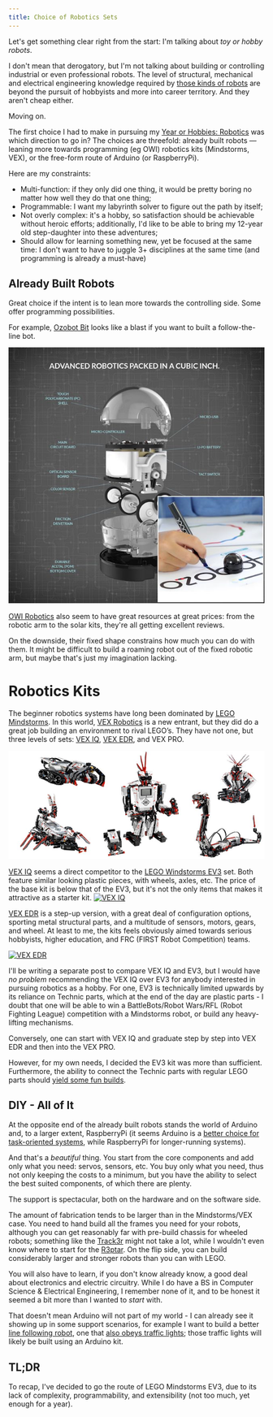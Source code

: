```yaml
---
title: Choice of Robotics Sets
---
```


Let's get something clear right from the start: I'm talking
about *toy or hobby robots*. 

I don't mean that derogatory, 
but I'm not talking about building or controlling
industrial or even professional robots. 
The level of structural, mechanical and electrical engineering
knowledge required by [those kinds of robots][truerobots] are beyond
the pursuit of hobbyists and more into career territory.
And they aren't cheap either.

Moving on. 

The first choice I had to make in pursuing my [Year or Hobbies: Robotics][hobbies2016] 
was which direction to go in? The choices are threefold: already built robots — 
leaning more towards programming (eg OWI) robotics kits (Mindstorms, VEX), 
or the free-form route of Arduino (or RaspberryPi). 

Here are my constraints:

- Multi-function: if they only did one thing, 
  it would be pretty boring no matter how well they do that one thing;
- Programmable: I want my labyrinth solver to figure out the path by itself;
- Not overly complex: it's a hobby, so satisfaction should be achievable 
  without heroic efforts; additionally, I'd like to be able to bring 
  my 12-year old step-daughter into these adventures;
- Should allow for learning something new, yet be focused at the same time: 
  I don't want to have to juggle 3+ disciplines at the same time 
  (and programming is already a must-have)

## Already Built Robots
Great choice if the intent is to lean more towards the controlling side.
Some offer programming possibilities. 

For example, [Ozobot Bit](http://ozobot.com/products/ozobot-bit) looks like a blast 
if you want to built a follow-the-line bot.
 
[![Ozobot Bit](/assets/ozobit-640.jpg)](http://ozobot.com/products/ozobot-bit)

[OWI Robotics](http://www.owirobot.com) also seem to have great resources at great prices: 
from the robotic arm to the solar kits, they're all getting excellent reviews. 

On the downside, their fixed shape constrains how much you can do with them. 
It might be difficult to build a roaming robot out of the fixed robotic arm, 
but maybe that's just my imagination lacking.

# Robotics Kits

The beginner robotics systems have long been dominated by [LEGO Mindstorms][ev3]. 
In this world, [VEX Robotics][vex] is a new entrant, 
but they did do a great job building an environment to rival LEGO’s. 
They have not one, but three levels of sets: [VEX IQ][vexiq], 
[VEX EDR][vexedr], and VEX PRO.

[![LEGO Mindstorms EV3](/assets/ev3.jpg)][ev3]

[VEX IQ][vexiq] seems a direct competitor to the [LEGO Windstorms EV3][ev3] set. 
Both feature similar looking plastic pieces, with wheels, axles, etc. The price 
of the base kit is below that of the EV3, but it's not the only items that makes
it attractive as a starter kit. 
[![VEX IQ](http://content.vexrobotics.com/images/landing/VEX_IQ_Tile_5.png)][vexiq]

[VEX EDR][vexedr] is a step-up version, with a great deal of configuration options, 
sporting metal structural parts, and a multitude of sensors, motors, gears,
and wheel. At least to me, the kits feels obviously aimed towards serious 
hobbyists, higher education, and FRC (FIRST Robot Competition) teams.

[![VEX EDR](http://content.vexrobotics.com/images/landing/VEX_EDR_Tile_4.png)][vexedr]

I'll be writing a separate post to compare VEX IQ and EV3, 
but I would have *no problem* recommending the VEX IQ over EV3 
for anybody interested in pursuing robotics as a hobby. For one, 
EV3 is technically limited upwards by its reliance on Technic parts,
which at the end of the day are plastic parts - I doubt that one will
be able to win a BattleBots/Robot Wars/RFL (Robot Fighting League) competition 
with a Mindstorms robot, or build any heavy-lifting mechanisms.

Conversely, one can start with VEX IQ and graduate step by step into
VEX EDR and then into the VEX PRO.  

However, for my own needs, I decided the EV3 kit was more than sufficient. 
Furthermore, the ability to connect the Technic parts with regular LEGO parts
should [yield some fun builds][robots].

## DIY - All of It

At the opposite end of the already built robots stands the world of Arduino and, 
to a larger extent, RaspberryPi (it seems Arduino is a [better choice for task-oriented systems][arduino-vs-rpi], 
while RaspberryPi for longer-running systems).

And that's a *beautiful* thing. 
You start from the core components and add only what you need: 
servos, sensors, etc. 
You buy only what you need, thus not only keeping the costs to a minimum, 
but you have the ability to select the best suited components, of which 
there are plenty.

The support is spectacular, both on the hardware and on the software side.

The amount of fabrication tends to be larger than in the Mindstorms/VEX case. 
You need to hand build all the frames you need for your robots, 
although you can get reasonably far with pre-build chassis for wheeled robots; 
something like the [Track3r][track3r] might not take a lot, 
while I wouldn't even know where to start for the [R3ptar][r3ptar]. 
On the flip side, you can build considerably larger and stronger robots 
than you can with LEGO. 

You will also have to learn, if you don't know already know, 
a good deal about electronics and electric circuitry. 
While I do have a BS in Computer Science & Electrical Engineering, 
I remember none of it, and to be honest it seemed a bit more than 
I wanted to *start* with.

That doesn't mean Arduino will not part of my world - 
I can already see it showing up in some support scenarios,
for example I want to build a better [line following robot][line-robot], 
one that [also obeys traffic lights][line-robot-traffic]; 
those traffic lights will likely be built using an Arduino kit.

## TL;DR

To recap, I've decided to go the route of LEGO Mindstorms EV3, 
due to its lack of complexity, programmability, and extensibility 
(not too much, yet enough for a year).


[hobbies2016]: /2016/index.html
[arduino-vs-rpi]: http://makezine.com/2013/04/15/arduino-uno-vs-beaglebone-vs-raspberry-pi/
[track3r]: http://www.lego.com/en-us/mindstorms/build-a-robot/track3r
[r3ptar]: http://www.lego.com/en-us/mindstorms/build-a-robot/r3ptar
[line-robot]: /2016/line_following_robot.html
[line-robot-traffic]: /2016/line_following_robot-version_2.html
[ev3]: http://shop.lego.com/en-US/LEGO-MINDSTORMS-EV3-31313
[vex]: http://www.vexrobotics.com/
[vexiq]: http://www.vexrobotics.com/vexiq?ref=hometile
[vexedr]: http://www.vexrobotics.com/vexedr?ref=hometile
[robotc]: http://www.robotc.net/download/vexrobotics/
[differences]: http://blog.alawrence.net/?p=253
[robots]: /2016/list_of_goals.html
[truerobots]: https://www.quora.com/How-do-I-learn-robotics